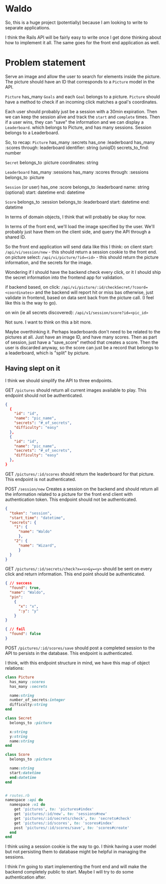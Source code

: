 # Waldo

So, this is a huge project (potentially) because I am looking to write to separate applications.

I think the Rails API will be fairly easy to write once I get done thinking about how to implement it all. The same goes for the front end application as well.

# Problem statement
Serve an image and allow the user to search for elements inside the picture. The picture should have an ID that corresponds to a `Picture` model in the API.

`Picture` has_many `Goals` and each `Goal` belongs to a picture. `Picture` should have a method to check if an incoming click matches a goal's coordinates.

Each user should probably just be a session with a 30min expiration. Then we can keep the session alive and track the `start` and `complete` times. Then if a user wins, they can "save" the information and we can display a `Leaderboard`. which belongs to Picture, and has many sessions. Session belongs to a Leaderboard.


So, to recap:
`Picture`
  has_many :secrets
  has_one :leaderboard
  has_many :scores through: leaderboard
  identifier: string (uniqID)
  secrets_to_find: number

`Secret`
  belongs_to :picture
  coordinates: string

`Leaderboard`
  has_many :sessions
  has_many :scores through: :sessions
  belongs_to :picture

`Session` (or user)
  has_one :score
  belongs_to :leaderboard
  name: string (optional)
  start: datetime
  end: datetime

`Score`
  belongs_to :session
  belongs_to :leaderboard
  start: datetime
  end: datetime

In terms of domain objects, I think that will probably be okay for now.

In terms of the front end, we'll load the image specified by the user. We'll probably just have them on the client side, and query the API through a shared ID.

So the front end application will send data like this I think:
on client start: `/api/vi/session/new` - this should return a session cookie to the front end.
on picture select: `/api/vi/picture/?id=<id>` - this should return the picture information, and the secrets for the image.

Wondering if I should have the backend check every click, or it I should ship the secret information into the frontend app for validation.

if backend based, on click: `/api/vi/picture/:id/checkSecret/?coord=<coordinates>` and the backend will report hit or miss bas
otherwise, just validate in frontend, based on data sent back from the picture call. (I feel like this is the way to go).

on win (ie all secrets discovered): `/api/v1/session/score?id=<pic_id>`

Not sure. I want to think on this a bit more.


Maybe overthinking it. Perhaps leaderboards don't need to be related to the pictures at all. Just have an image ID, and have many scores. Then as part of session, just have a "save_score" method that creates a score. Then the user is discarded anyway, so the score can just be a record that belongs to a leaderboard, which is "split" by picture.

## Having slept on it
I think we should simplify the API to three endpoints.

GET `/pictures` should return all current images available to play. This endpoint should not be authenticated.

```json
{
  {
    "id": "id",
    "name": "pic_name",
    "secrets": "#_of_secrets",
    "difficulty": "easy"
  },
  {
    "id": "id",
    "name": "pic_name",
    "secrets": "#_of_secrets",
    "difficulty": "easy"
  },
}
```

GET `/pictures/:id/scores` should return the leaderboard for that picture. This endpoint is not authenticated.

POST `/session/new` Creates a session on the backend and should return all the information related to a picture for the front end client with authentication token. This endpoint should not be authenticated.

```json
{
  "token": "session",
  "start_time": "datetime",
  "secrets": {
    "1": {
      "name": "Waldo"
      },
    "2": {
      "name": "Wizard",
      }
  }
}
```

GET `/pictures/:id/secrets/check?x=<x>&y=<y>` should be sent on every click and return information. This end point should be authenticated.

```json
{ // success
  "found": true,
  "name": "Waldo",
  "pin":
    {
      "x": "x",
      ":y": "y"
    }
}

{ // fail
  "found": false
}
```

POST `/pictures/:id/scores/save` should post a completed session to the API to persists in the database. This endpoint is authenticated.

I think, with this endpoint structure in mind, we have this map of object relations:

```ruby
class Picture
  has_many :scores
  has_many :secrets

  name:string
  number_of_secrets:integer
  difficulty:string
end

class Secret
  belongs_to :picture

  x:string
  y:string
  name:string
end

class Score
  belongs_to :picture

  name:string
  start:datetime
  end:datetime
end


# routes.rb
namespace :api do
  namespace :v1 do
    get 'pictures', to: 'pictures#index'
    get 'pictures/:id/new'. to: 'sessions#new'
    get 'pictures/:id/secrets/check', to: 'secrets#check'
    get 'pictures/:id/scores', to: 'scores#index'
    post 'pictures/:id/scores/save', to: 'scores#create'
  end
end
```

I think using a session cookie is the way to go. I think having a user model but not persisting them to database might be helpful in managing the sessions.

I think I'm going to start implementing the front end and will make the backend completely public to start. Maybe I will try to do some authentication after.